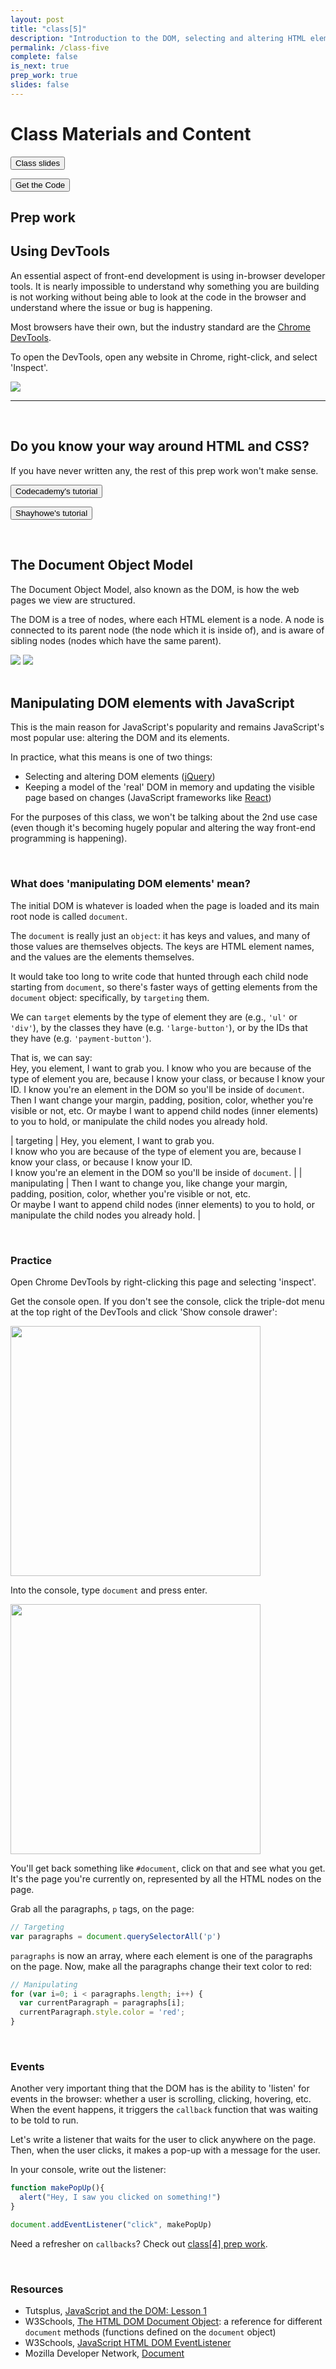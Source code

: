 ```yaml
---
layout: post
title: "class[5]"
description: "Introduction to the DOM, selecting and altering HTML elements, and using DevTools."
permalink: /class-five
complete: false
is_next: true
prep_work: true
slides: false
---
```

<h1 class="large-header">Class Materials and Content</h1>

<div class="button-wrapper">
  <a class="get-slides-link" href="{{ site.baseurl }}/class-five-slides"><button>Class slides</button></a>

  <a class="get-slides-link green-color" href="{{ site.baseurl }}/materials/class-five.zip"><button>Get the Code</button></a>
</div>

<h2 class="header large-header">Prep work</h2>

<h2 class="header medium-header">Using DevTools</h2>

An essential aspect of front-end development is using in-browser developer tools. It is nearly impossible to understand why something you are building is not working without being able to look at the code in the browser and understand where the issue or bug is happening.

Most browsers have their own, but the industry standard are the <a href="https://developer.chrome.com/devtools" target="blank">Chrome DevTools</a>.

To open the DevTools, open any website in Chrome, right-click, and select 'Inspect'.

<img src="{{ site.baseurl }}/assets/production/images/chrome-devtools.jpg">

<hr><br>

<h2 class="header medium-header">Do you know your way around HTML and CSS?</h2>

If you have never written any, the rest of this prep work won't make sense.

<div class="button-wrapper">
  <a class="get-slides-link green-color" target="blank" href="https://www.codecademy.com/learn/learn-html-css"><button>Codecademy's tutorial</button></a>

  <a class="get-slides-link green-color" target="blank" href="http://learn.shayhowe.com/html-css/building-your-first-web-page/"><button>Shayhowe's tutorial</button></a>
</div>

<br>

<h2 class="header medium-header">The Document Object Model</h2>

The Document Object Model, also known as the DOM, is how the web pages we view are structured.

The DOM is a tree of nodes, where each HTML element is a node. A node is connected to its parent node (the node which it is inside of), and is aware of sibling nodes (nodes which have the same parent).

<div class="flex-wrapper">
  <img src="{{ site.baseurl }}/assets/production/images/dom-example.jpg">
  <img src="{{ site.baseurl }}/assets/production/images/dom.gif">
</div>

<br>

<h2 class="header medium-header">Manipulating DOM elements with JavaScript</h2>

This is the main reason for JavaScript's popularity and remains JavaScript's most popular use: altering the DOM and its elements.

In practice, what this means is one of two things:

* Selecting and altering DOM elements (<a href="https://jquery.com/" target="blank">jQuery</a>)
* Keeping a model of the 'real' DOM in memory and updating the visible page based on changes (JavaScript frameworks like <a href="https://facebook.github.io/react/" target="blank">React</a>)

For the purposes of this class, we won't be talking about the 2nd use case (even though it's becoming hugely popular and altering the way front-end programming is happening).

<br>

<h3 class="header small-header">What does 'manipulating DOM elements' mean?</h3>

The initial DOM is whatever is loaded when the page is loaded and its main root node is called `document`.

The `document` is really just an `object`: it has keys and values, and many of those values are themselves objects. The keys are HTML element names, and the values are the elements themselves.

It would take too long to write code that hunted through each child node starting from `document`, so there's faster ways of getting elements from the `document` object: specifically, by `targeting` them.

We can `target` elements by the type of element they are (e.g., `'ul'` or `'div'`), by the classes they have (e.g. `'large-button'`), or by the IDs that they have (e.g. `'payment-button'`).

That is, we can say:<br>Hey, you element, I want to grab you. I know who you are because of the type of element you are, because I know your class, or because I know your ID. I know you're an element in the DOM so you'll be inside of `document`. Then I want change your margin, padding, position, color, whether you're visible or not, etc. Or maybe I want to append child nodes (inner elements) to you to hold, or manipulate the child nodes you already hold.

| targeting | Hey, you element, I want to grab you.<br>I know who you are because of the type of element you are, because I know your class, or because I know your ID.<br>I know you're an element in the DOM so you'll be inside of `document`. |
| manipulating | Then I want to change you, like change your margin, padding, position, color, whether you're visible or not, etc.<br>Or maybe I want to append child nodes (inner elements) to you to hold, or manipulate the child nodes you already hold. |

<br>

<h3 class="header medium-header">Practice</h3>

Open Chrome DevTools by right-clicking this page and selecting 'inspect'.

Get the console open. If you don't see the console, click the triple-dot menu at the top right of the DevTools and click 'Show console drawer':

<img src="{{ site.baseurl }}/assets/production/images/console.jpg" style="width:400px;">

<br>

Into the console, type `document` and press enter.

<img src="{{ site.baseurl }}/assets/production/images/console-two.jpg" style="width:400px;">

You'll get back something like `#document`, click on that and see what you get. It's the page you're currently on, represented by all the HTML nodes on the page.

Grab all the paragraphs, `p` tags, on the page:

```javascript
// Targeting
var paragraphs = document.querySelectorAll('p')

```

`paragraphs` is now an array, where each element is one of the paragraphs on the page. Now, make all the paragraphs change their text color to red:

```javascript
// Manipulating
for (var i=0; i < paragraphs.length; i++) {
  var currentParagraph = paragraphs[i];
  currentParagraph.style.color = 'red';
}
```

<br>

<h3 class="header small-header">Events</h3>

Another very important thing that the DOM has is the ability to 'listen' for events in the browser: whether a user is scrolling, clicking, hovering, etc. When the event happens, it triggers the `callback` function that was waiting to be told to run.

Let's write a listener that waits for the user to click anywhere on the page. Then, when the user clicks, it makes a pop-up with a message for the user.

In your console, write out the listener:

```javascript
function makePopUp(){
  alert("Hey, I saw you clicked on something!")
}

document.addEventListener("click", makePopUp)
```

Need a refresher on `callbacks`? Check out <a href="{{ site.baseurl }}{% post_url 2017-03-26-class-four %}" target="blank">class[4] prep work</a>.

<br>

<h3 class="header small-header">Resources</h3>

* Tutsplus, <a href="https://code.tutsplus.com/tutorials/javascript-and-the-dom-series-lesson-1--net-3134" target="blank">JavaScript and the DOM: Lesson 1</a>
* W3Schools, <a href="https://www.w3schools.com/jsref/dom_obj_document.asp" target="blank">The HTML DOM Document Object</a>: a reference for different `document` methods (functions defined on the `document` object)
* W3Schools, <a href="https://www.w3schools.com/js/js_htmldom_eventlistener.asp" target="blank">JavaScript HTML DOM EventListener</a>
* Mozilla Developer Network, <a href="https://developer.mozilla.org/en-US/docs/Web/API/document" target="blank">Document</a>
